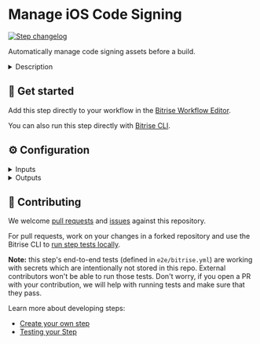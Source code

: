 # Manage iOS Code Signing

[![Step changelog](https://shields.io/github/v/release/bitrise-steplib/bitrise-step-manage-ios-code-signing?include_prereleases&label=changelog&color=blueviolet)](https://github.com/bitrise-steplib/bitrise-step-manage-ios-code-signing/releases)

Automatically manage code signing assets before a build.

<details>
<summary>Description</summary>

The **Manage iOS Code Signing** Step takes care of setting up the required code signing assets before the project is built on Bitrise.
The Step:
- Downloads and installs certificates uploaded to Bitrise.
- Generates, updates and downloads the provisioning profiles needed for your iOS project.
- Verifies and registers the project's Bundle IDs on the Apple Developer Site.
- Registers the iOS or tvOS devices connected to your Bitrise account with the Apple Developer Site.

Use the **Manage iOS Code Signing** Step if, for example:
- You use Fastlane for your project.
- You use the **Ionic Archive** or the **Cordova Archive** build Steps in your project.
- You use a **Script** Step because your project has its own build scripts.
The **Manage iOS Code Signing** Step takes care of automatically code signing your project before it's built on Bitrise.

### Configuring the Step
Before you start, make sure:
- You've defined your Apple Developer Account to Bitrise.
- You've assigned an Apple Developer Account to your app.
- Make sure the Step is followed by another Step that needs iOS code signing.

1. **Apple services connection method**: Select the Apple service connection method you provided earlier on Bitrise; which is either the API Key or the Apple ID.
2. **Distribution method**: Select the method Xcode should sign your project: development, app-store, ad-hoc, or enterprise.
3. **Project path**: Add the path where the Xcode Project or Workspace is located.
4. **Scheme**: Add the scheme name you wish to archive your project later.
5. **Build configuration**:Specify Xcode Build Configuration. The Step will use the provided Build Configuration's Build Settings, to understand your project's code signing configuration. If not provided, the Archive action's default Build Configuration will be used.

Under **Options**:
1. **Ensure code signing assets for UITest targets too**: If this input is set, the Step will manage the codesign settings of the UITest targets of the main Application.
2. **Register test devices on the Apple Developer Portal**: If this input is set, the Step will register known test devices from team members with the Apple Developer Portal. Note that setting this to `yes` may cause devices to be registered against your limited quantity of test devices in the Apple Developer Portal, which can only be removed once annually during your renewal window.

Under **Build environment**:
You do not have to change any sensitive Environment Variable if all your certificates are already uploaded to Bitrise. Should you store your code signing files somewhere else (for example, in a private repository), then you can set these inputs in the `bitrise.yml` file.

Under **Debugging**:
1. **Verbose logging***: You can set this input to `yes` to produce more informative logs.

### Troubleshooting:
- The **Manage iOS Code Signing** Step will fail if the correct Apple Developer Account is not connected to Bitrise or the right connection method is not selected in the **Apple service connection method** input within the Step.
- The **Manage iOS Code Signing** Step will also fail if the right code signing certificates are not uploaded to Bitrise. A Development type certificate is needed if the **Distribution method** input is set to `development`, otherwise a Distribution type certificate is needed. We recommend you upload one Development and one Distribution certificate, so that the Step can ensure code signing files for all the distribution methods.
</details>

## 🧩 Get started

Add this step directly to your workflow in the [Bitrise Workflow Editor](https://devcenter.bitrise.io/steps-and-workflows/steps-and-workflows-index/).

You can also run this step directly with [Bitrise CLI](https://github.com/bitrise-io/bitrise).

## ⚙️ Configuration

<details>
<summary>Inputs</summary>

| Key | Description | Flags | Default |
| --- | --- | --- | --- |
| `apple_service_connection` | This input determines which Bitrise Apple service connection should be used for automatic code signing. Available values: - `api-key`: [Bitrise Apple Service connection with API Key.](https://devcenter.bitrise.io/getting-started/connecting-to-services/setting-up-connection-to-an-apple-service-with-api-key/) - `apple-id`: [Bitrise Apple Service connection with Apple ID.](https://devcenter.bitrise.io/getting-started/connecting-to-services/connecting-to-an-apple-service-with-apple-id/) | required | `api-key` |
| `distribution_method` | Describes how Xcode should export the archive. | required | `development` |
| `project_path` | Xcode Project (.xcodeproj) or Workspace (.xcworkspace) path. | required | `$BITRISE_PROJECT_PATH` |
| `scheme` | Xcode Scheme name. | required | `$BITRISE_SCHEME` |
| `configuration` | Xcode Build Configuration.  If not specified, the default Build Configuration will be used. |  |  |
| `sign_uitest_targets` | If this input is set, the Step will manage the codesign assets of the UITest targets (of the main Application) among with the main Application codesign assets. | required | `no` |
| `register_test_devices` | If this input is set, the Step will register the known test devices on Bitrise from team members with the Apple Developer Portal.  Note that setting this to yes may cause devices to be registered against your limited quantity of test devices in the Apple Developer Portal, which can only be removed once annually during your renewal window. | required | `no` |
| `min_profile_validity` | If this input is set to >0, the managed Provisioning Profile will be renewed if it expires within the configured number of days.  Otherwise the Step renews the managed Provisioning Profile if it is expired. | required | `0` |
| `apple_team_id` | The Apple Developer Portal team to use for downloading code signing assets.  Defining this is only required when Apple Service Connection method is set to `apple-id` and the connected account belongs to multiple teams. |  |  |
| `certificate_url_list` | URL of the code signing certificate to download.  Multiple URLs can be specified, separated by a pipe (\|) character.  Local file path can be specified, using the file:// URL scheme. | required, sensitive | `$BITRISE_CERTIFICATE_URL` |
| `passphrase_list` | Passphrases for the provided code signing certificates.  Specify as many passphrases as many Code signing certificate URL provided, separated by a pipe (\|) character.  Certificates without a passphrase: for using a single certificate, leave this step input empty. For multiple certificates, use the separator as if there was a passphrase (examples: `pass\|`, `\|pass\|`, `\|`) | sensitive | `$BITRISE_CERTIFICATE_PASSPHRASE` |
| `keychain_path` | Path to the Keychain where the code signing certificates will be installed. | required | `$HOME/Library/Keychains/login.keychain` |
| `keychain_password` | Password for the provided Keychain. | required, sensitive | `$BITRISE_KEYCHAIN_PASSWORD` |
| `build_url` | URL of the current Bitrise build. |  | `$BITRISE_BUILD_URL` |
| `build_api_token` | API token to access Bitrise resources during the current build. | sensitive | `$BITRISE_BUILD_API_TOKEN` |
| `verbose_log` | If this input is set, the Step will produce verbose level log messages. | required | `no` |
</details>

<details>
<summary>Outputs</summary>

| Environment Variable | Description |
| --- | --- |
| `BITRISE_EXPORT_METHOD` | Distribution type can be one of the following: `development`, `app-store`, `ad-hoc` or `enterprise`. |
| `BITRISE_DEVELOPER_TEAM` | The development team's ID, for example, `1MZX23ABCD4`. |
| `BITRISE_DEVELOPMENT_CODESIGN_IDENTITY` | The development codesign identity's name, for example, `iPhone Developer: Bitrise Bot (VV2J4SV8V4)`. |
| `BITRISE_PRODUCTION_CODESIGN_IDENTITY` | The production codesign identity's name, for example, `iPhone Distribution: Bitrise Bot (VV2J4SV8V4)`. |
| `BITRISE_DEVELOPMENT_PROFILE` | The development provisioning profile's UUID which belongs to the main target, for example, `c5be4123-1234-4f9d-9843-0d9be985a068`. |
| `BITRISE_PRODUCTION_PROFILE` | The production provisioning profile's UUID which belongs to the main target, for example, `c5be4123-1234-4f9d-9843-0d9be985a068`. |
</details>

## 🙋 Contributing

We welcome [pull requests](https://github.com/bitrise-steplib/bitrise-step-manage-ios-code-signing/pulls) and [issues](https://github.com/bitrise-steplib/bitrise-step-manage-ios-code-signing/issues) against this repository.

For pull requests, work on your changes in a forked repository and use the Bitrise CLI to [run step tests locally](https://devcenter.bitrise.io/bitrise-cli/run-your-first-build/).

**Note:** this step's end-to-end tests (defined in `e2e/bitrise.yml`) are working with secrets which are intentionally not stored in this repo. External contributors won't be able to run those tests. Don't worry, if you open a PR with your contribution, we will help with running tests and make sure that they pass.

Learn more about developing steps:

- [Create your own step](https://devcenter.bitrise.io/contributors/create-your-own-step/)
- [Testing your Step](https://devcenter.bitrise.io/contributors/testing-and-versioning-your-steps/)
